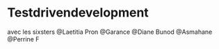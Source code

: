 # Testdrivendevelopment
avec les sixsters
@Laetitia Pron
@Garance
@Diane Bunod
@Asmahane
@Perrine F
